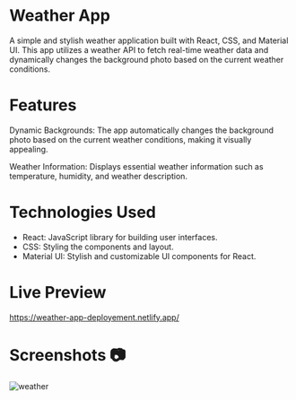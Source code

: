 
# Weather App
A simple and stylish weather application built with React, CSS, and Material UI. This app utilizes a weather API to fetch real-time weather data and dynamically changes the background photo based on the current weather conditions. 

# Features
Dynamic Backgrounds: The app automatically changes the background photo based on the current weather conditions, making it visually appealing.

Weather Information: Displays essential weather information such as temperature, humidity, and weather description.

# Technologies Used
- React: JavaScript library for building user interfaces.
- CSS: Styling the components and layout.
- Material UI: Stylish and customizable UI components for React.

# Live Preview

https://weather-app-deployement.netlify.app/

# Screenshots 📷

![weather](https://github.com/Saurabh9527/react-weather-app/assets/136837795/46b7f24b-2c94-4bbc-93d4-4b2e61f527e6)


